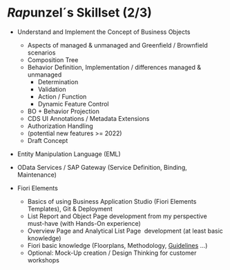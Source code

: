 # *Rap*unzel´s Skillset (2/3)

- Understand and Implement the Concept of Business Objects
  - Aspects of managed & unmanaged and Greenfield / Brownfield scenarios
  - Composition Tree
  - Behavior Definition, Implementation / differences managed & unmanaged
    - Determination
    - Validation
    - Action / Function
    - Dynamic Feature Control
  - BO + Behavior Projection
  - CDS UI Annotations / Metadata Extensions
  - Authorization Handling
  - (potential new features >= 2022)
  - Draft Concept

- Entity Manipulation Language (EML)

- OData Services / SAP Gateway (Service Definition, Binding, Maintenance)

- Fiori Elements
  - Basics of using Business Application Studio (Fiori Elements Templates), Git & Deployment
  - List Report and Object Page development from my perspective must-have (with Hands-On experience)
  - Overview Page and Analytical List Page  development (at least basic knowledge)
  - Fiori basic knowledge (Floorplans, Methodology, [Guidelines](https://experience.sap.com/fiori-design/) …)
  - Optional: Mock-Up creation / Design Thinking for customer workshops
